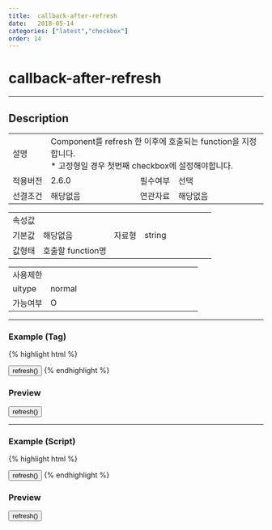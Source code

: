 ```yaml
---
title:  callback-after-refresh
date:   2018-05-14
categories: ["latest","checkbox"]
order: 14
---
```


callback-after-refresh
===

---

## Description

<table style="width:100%">
    <colgroup>
        <col width="15%"/>
        <col width="35%"/>
        <col width="15%"/>
        <col width="35%"/>
    </colgroup>
    <tr>
        <td class="tdTitle">설명</td>
        <td colspan="3">
            Component를 refresh 한 이후에 호출되는 function을 지정합니다.<br>
            * 고정형일 경우 첫번째 checkbox에 설정해야합니다.
        </td>
    </tr>
    <tr>
        <td class="tdTitle">적용버전</td>
        <td>2.6.0</td>
        <td class="tdTitle">필수여부</td>
        <td>선택</td>
    </tr>
    <tr>
        <td class="tdTitle">선결조건</td>
        <td>해당없음</td>
        <td class="tdTitle">연관자료</td>
        <td>해당없음</td>
    </tr>
</table>
<table style="width:100%">
    <colgroup>
        <col width="15%"/>
        <col width="35%"/>
        <col width="15%"/>
        <col width="35%"/>
    </colgroup>
    <tr>
        <td class="tdTitle tdBg" colspan="4">속성값</td>
    </tr>
    <tr>
        <td class="tdTitle">기본값</td>
        <td>해당없음</td>
        <td class="tdTitle">자료형</td>
        <td>string</td>
    </tr>
    <tr>
        <td class="tdTitle">값형태</td>
        <td colspan="3">호출할 function명</td>
    </tr>
</table>
<table style="width:100%">
    <colgroup>
        <col width="20%"/>
        <col width="20%"/>
        <col width="20%"/>
        <col width="20%"/>
        <col width="20%"/>
    </colgroup>
    <tr>
        <td class="tdTitle tdBg" colspan="5">사용제한</td>
    </tr>
    <tr>
        <td>uitype</td>
        <td class="tdCenter">normal</td>
        <td></td>
        <td></td>
        <td></td>
    </tr>
    <tr>
        <td>가능여부</td>
        <td class="tdBlue tdCenter">O</td>
        <td></td>
        <td></td>
        <td></td>
    </tr>
</table>

---
### Example (Tag)

{% highlight html %}
<script>
    function afterRefreshfunc(){
        alert('refresh이후 호출');
    }
</script>
<sbux-checkbox id="sbIdx1" name="sbTagNm" uitype="normal" text="SBUx Checkbox1" callback-after-refresh="afterRefreshfunc"></sbux-checkbox>
<sbux-checkbox id="sbIdx2" name="sbTagNm" uitype="normal" text="SBUx Checkbox2"></sbux-checkbox>
<sbux-checkbox id="sbIdx3" name="sbTagNm" uitype="normal" text="SBUx Checkbox3"></sbux-checkbox>
<input type="button" value="refresh()" onclick="SBUxMethod.refresh('sbTagNm')">
{% endhighlight %}

### Preview

<script>
    function afterRefreshfunc(){
        alert('refresh이후 호출');
    }
</script>
<sbux-checkbox id="sbIdx1" name="sbTagNm" uitype="normal" text="SBUx Checkbox1" callback-after-refresh="afterRefreshfunc"></sbux-checkbox>
<sbux-checkbox id="sbIdx2" name="sbTagNm" uitype="normal" text="SBUx Checkbox2"></sbux-checkbox>
<sbux-checkbox id="sbIdx3" name="sbTagNm" uitype="normal" text="SBUx Checkbox3"></sbux-checkbox>
<input type="button" value="refresh()" onclick="SBUxMethod.refresh('sbTagNm')">

---
### Example (Script)

{% highlight html %}
<div id="sbArea1"></div>
<div id="sbArea2"></div>
<div id="sbArea3"></div>
<input type="button" value="refresh()" onclick="SBUxMethod.refresh('sbScriptNm')">
<script>
    function afterRefreshfunc(){
        alert('refresh이후 호출');
    }
    $(document).ready(function(){
        $('#sbArea1').sbCheckbox({
            name : 'sbScriptNm',
            uitype : 'normal',
            text : 'SBUx Checkbox1',
            callbackAfterRefresh : 'afterRefreshfunc'
        });
		$('#sbArea2').sbCheckbox({
            name : 'sbScriptNm',
            uitype : 'normal',
            text : 'SBUx Checkbox2'
        });
		$('#sbArea3').sbCheckbox({
            name : 'sbScriptNm',
            uitype : 'normal',
            text : 'SBUx Checkbox3'
        });
    }); 
</script>
{% endhighlight %}

### Preview 

<div id="sbArea1"></div>
<div id="sbArea2"></div>
<div id="sbArea3"></div>
<input type="button" value="refresh()" onclick="SBUxMethod.refresh('sbScriptNm')">
<script>
    $(document).ready(function(){
        $('#sbArea1').sbCheckbox({
            name : 'sbScriptNm',
            uitype : 'normal',
            text : 'SBUx Checkbox1',
            callbackAfterRefresh : 'afterRefreshfunc'
        });
		$('#sbArea2').sbCheckbox({
            name : 'sbScriptNm',
            uitype : 'normal',
            text : 'SBUx Checkbox2'
        });
		$('#sbArea3').sbCheckbox({
            name : 'sbScriptNm',
            uitype : 'normal',
            text : 'SBUx Checkbox3'
        });
    });   
</script>